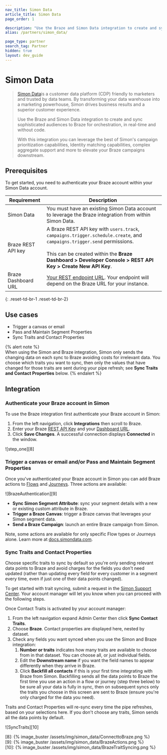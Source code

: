 ```yaml
---
nav_title: Simon Data
article_title: Simon Data
page_order: 1

description: "Use the Braze and Simon Data integration to create and sync sophisticated audiences to Braze for orchestration, in real-time and without code."
alias: /partners/simon_data/

page_type: partner
search_tag: Partner
hidden: true
layout: dev_guide
---
```


# Simon Data

> [Simon Data][1]is a customer data platform (CDP) friendly to marketers and trusted by data teams. By transforming your data warehouse into a marketing powerhouse, Simon drives business results and a superior customer experience.
>
> Use the Braze and Simon Data integration to create and sync sophisticated audiences to Braze for orchestration, in real-time and without code. 
>
> With this integration you can leverage the best of Simon's campaign prioritization capabilities, Identity matching capabilities, complex aggregate support and more to elevate your Braze campaigns downstream. 

## Prerequisites

To get started, you need to authenticate your Braze account within your Simon Data account. 

| Requirement         | Description                                                                                                                                                               |
| ------------------- | ------------------------------------------------------------------------------------------------------------------------------------------------------------------------- |
| Simon Data          | You must have an existing Simon Data account to leverage the Braze integration from within Simon Data.                                                                    |
| Braze REST API key  | A Braze REST API key with `users.track`, `campaigns.trigger.schedule.create`, and `campaigns.trigger.send` permissions. <br><br> This can be created within the **Braze Dashboard > Developer Console > REST API Key > Create New API Key**. |
| Braze Dashboard URL | [Your REST endpoint URL][1]. Your endpoint will depend on the Braze URL for your instance.                                                                                |

{: .reset-td-br-1 .reset-td-br-2}

## Use cases

- Trigger a canvas or email  
- Pass and Maintain Segment Properties 
- Sync Traits and Contact Properties 

{% alert note %}  
When using the Simon and Braze integration, Simon only sends the changing data on each sync to Braze avoiding costs for irrelevant data. You choose which traits you want to sync, then only the values that have changed for those traits are sent during your pipe refresh; see **Sync Traits and Contact Properties** below.
{% endalert %}

## Integration

### Authenticate your Braze account in Simon

To use the Braze integration first authenticate your Braze account in Simon:

1. From the left navigation, click **Integrations** then scroll to Braze.
2. Enter your Braze [REST API Key][2] and your [Dashboard URL][3].
3. Click **Save Changes**. A successful connection displays **Connected** in the window.

![step_one][8]

### Trigger a canvas or email and/or Pass and Maintain Segment Properties

Once you've authenticated your Braze account in Simon you can add Braze actions to [Flows][4] and [Journeys][5]. Three actions are available:

![BrazeAuthentication][9]

- **Sync Simon Segment Attribute**: sync your segment details with a new or existing custom attribute in Braze.
- **Trigger a Braze Canvas**: trigger a Braze canvas that leverages your Simon segment data.
- **Send a Braze Campaign**: launch an entire Braze campaign from Simon.

Note, some actions are available for only specific Flow types or Journeys alone. Learn more at [docs.simondata.com][6].

### Sync Traits and Contact Properties

Choose specific traits to sync by default so you're only sending relevant data points to Braze and avoid charges for the fields you don't need updated (rather than updating every field for every customer in a segment every time, even if just one of their data points changed). 

To get started with trait syncing, submit a request in the [Simon Support Center][7]. Your account manager will let you know when you can proceed with the following steps. 

Once Contact Traits is activated by your account manager:

1. From the left navigation expand Admin Center then click **Sync Contact Traits**.
2. Choose **Braze**. Contact properties are displayed here, nested by dataset.
3. Check any fields you want synced when you use the Simon and Braze integration:
   1. **Number or traits** indicates how many traits are available to choose from in that dataset. You can choose all, or just individual fields.
   2. Edit the **Downstream name** if you want the field names to appear differently when they arrive in Braze.
   3. Click **Backfill all contacts** if this is your first time integrating with Braze from Simon. Backfilling sends all the data points to Braze the first time you use an action in a flow or journey (step three below) to be sure all your data is fully in sync, then on subsequent syncs only the traits you choose in this screen are sent to Braze (ensure you're only charged for the data you need).

Traits and Contact Properties will re-sync every time the pipe refreshes, based on your selections here. If you don't choose any traits, Simon sends all the data points by default.

![SyncTraits][10]


[1]: https://www.simondata.com

[2]: https://www.braze.com/docs/api/home?redirected=true#creating-and-managing-rest-api-keys

[3]: https://www.braze.com/docs/api/basics#api-definitions

[4]: https://docs.simondata.com/docs/campaigns-flows

[5]: https://docs.simondata.com/docs/campaigns-journeys-two

[6]: https://docs.simondata.com

[7]: https://docs.simondata.com/docs/support-center

[8]: {% image_buster /assets/img/simon_data/ConnecttoBraze.png %}  
[9]: {% image_buster /assets/img/simon_data/BrazeActions.png %}  
[10]: {% image_buster /assets/img/simon_data/BrazeTraitSyncing.png %}
